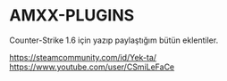 # AMXX-PLUGINS
Counter-Strike 1.6 için yazıp paylaştığım bütün eklentiler. 

https://steamcommunity.com/id/Yek-ta/
https://www.youtube.com/user/CSmiLeFaCe
